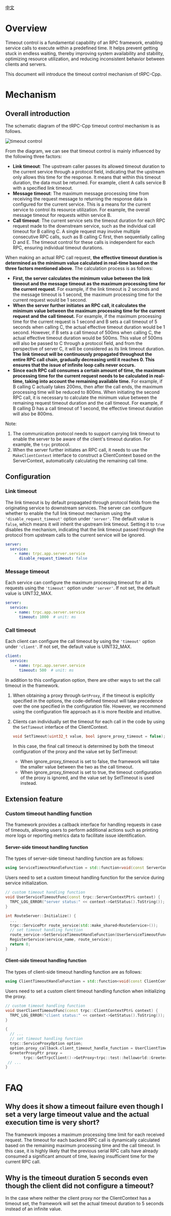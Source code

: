 [中文](../zh/timeout_control.md)

# Overview

Timeout control is a fundamental capability of an RPC framework, enabling service calls to execute within a predefined time. It helps prevent getting stuck in endless waiting, thereby improving system availability and stability, optimizing resource utilization, and reducing inconsistent behavior between clients and servers.

This document will introduce the timeout control mechanism of tRPC-Cpp.

# Mechanism

## Overall introduction

The schematic diagram of the tRPC-Cpp timeout control mechanism is as follows.

![timeout control](../images/timeout_control.png)

From the diagram, we can see that timeout control is mainly influenced by the following three factors:

* **Link timeout**: The upstream caller passes its allowed timeout duration to the current service through a protocol field, indicating that the upstream only allows this time for the response. It means that within this timeout duration, the data must be returned. For example, client A calls service B with a specified link timeout.
* **Message timeout**: The maximum message processing time from receiving the request message to returning the response data is configured for the current service. This is a means for the current service to control its resource utilization. For example, the overall message timeout for requests within service B.
* **Call timeout**: The current service sets the timeout duration for each RPC request made to the downstream service, such as the individual call timeout for B calling C. A single request may involve multiple consecutive RPC calls, such as B calling C first, then sequentially calling D and E. The timeout control for these calls is independent for each RPC, ensuring individual timeout durations.

When making an actual RPC call request, **the effective timeout duration is determined as the minimum value calculated in real-time based on the three factors mentioned above**. The calculation process is as follows:

* **First, the server calculates the minimum value between the link timeout and the message timeout as the maximum processing time for the current request**. For example, if the link timeout is 2 seconds and the message timeout is 1 second, the maximum processing time for the current request would be 1 second.
* **When the server further initiates an RPC call, it calculates the minimum value between the maximum processing time for the current request and the call timeout.** For example, if the maximum processing time for the current request is 1 second and B sets a call timeout of 5 seconds when calling C, the actual effective timeout duration would be 1 second. However, if B sets a call timeout of 500ms when calling C, the actual effective timeout duration would be 500ms. This value of 500ms will also be passed to C through a protocol field, and from the perspective of server C, it will be considered as its link timeout duration. **The link timeout will be continuously propagated throughout the entire RPC call chain, gradually decreasing until it reaches 0. This ensures that the issue of infinite loop calls never occurs.**
* **Since each RPC call consumes a certain amount of time, the maximum processing time for the current request needs to be calculated in real-time, taking into account the remaining available time.** For example, if B calling C actually takes 200ms, then after the call ends, the maximum processing time will be reduced to 800ms. When initiating the second RPC call, it is necessary to calculate the minimum value between the remaining request timeout duration and the call timeout. For example, if B calling D has a call timeout of 1 second, the effective timeout duration will also be 800ms.

Note:

1. The communication protocol needs to support carrying link timeout to enable the server to be aware of the client's timeout duration. For example, the `trpc` protocol.
2. When the server further initiates an RPC call, it needs to use the `MakeClientContext` interface to construct a ClientContext based on the ServerContext, automatically calculating the remaining call time.

## Configuration

### Link timeout

The link timeout is by default propagated through protocol fields from the originating service to downstream services. The server can configure whether to enable the full link timeout mechanism using the `'disable_request_timeout'` option under `'server'`. The default value is `false`, which means it will inherit the upstream link timeout. Setting it to `true` disables the mechanism, indicating that the link timeout passed through the protocol from upstream calls to the current service will be ignored.

```yaml
server:
  service:
    - name: trpc.app.server.service
      disable_request_timeout: false
```

### Message timeout

Each service can configure the maximum processing timeout for all its requests using the `'timeout'` option under `'server'`. If not set, the default value is UINT32_MAX.

```yaml
server:
  service:
    - name: trpc.app.server.service
      timeout: 1000  # unit: ms
```

### Call timeout

Each client can configure the call timeout by using the `'timeout'` option under `'client'`. If not set, the default value is UINT32_MAX.

```yaml
client:
  service:
    - name: trpc.app.server.service
      timeout: 500  # unit: ms
```

In addition to this configuration option, there are other ways to set the call timeout in the framework.

1. When obtaining a proxy through `GetProxy`, if the timeout is explicitly specified in the options, the code-defined timeout will take precedence over the one specified in the configuration file. However, we recommend using the configuration file approach as it is more flexible and intuitive.
2. Clients can individually set the timeout for each call in the code by using the `SetTimeout` interface of the ClientContext.

    ```cpp
    void SetTimeout(uint32_t value, bool ignore_proxy_timeout = false);
    ```

    In this case, the final call timeout is determined by both the timeout configuration of the proxy and the value set by SetTimeout:
    * When ignore_proxy_timeout is set to false, the framework will take the smaller value between the two as the call timeout.
    * When ignore_proxy_timeout is set to true, the timeout configuration of the proxy is ignored, and the value set by SetTimeout is used instead.

## Extension feature

### Custom timeout handling function

The framework provides a callback interface for handling requests in case of timeouts, allowing users to perform additional actions such as printing more logs or reporting metrics data to facilitate issue identification.

#### Server-side timeout handling function

The types of server-side timeout handling function are as follows:

```cpp
using ServiceTimeoutHandleFunction = std::function<void(const ServerContextPtr& context)>;
```

Users need to set a custom timeout handling function for the service during service initialization.

```cpp
// custom timeout handling function
void UserServiceTimeoutFunc(const trpc::ServerContextPtr& context) {
  TRPC_LOG_ERROR("server status:" << context->GetStatus().ToString());
}

int RouteServer::Initialize() {
  ...
  trpc::ServicePtr route_service(std::make_shared<RouteService>());
  // set timeout handling function
  route_service->SetServiceTimeoutHandleFunction(UserServiceTimeoutFunc);
  RegisterService(service_name, route_service);
  return 0;
}
```

#### Client-side timeout handling function

The types of client-side timeout handling function are as follows:

```cpp
using ClientTimeoutHandleFunction = std::function<void(const ClientContextPtr&)>;
```

Users need to set a custom client timeout handling function when initializing the proxy.

```cpp
// custom timeout handling function
void UserClientTimeoutFunc(const trpc::ClientContextPtr& context) {
  TRPC_LOG_ERROR("client status:" << context->GetStatus().ToString());
}

{
  // ...
  // set timeout handling function
  trpc::ServiceProxyOption option;
  option.proxy_callback.client_timeout_handle_function = UserClientTimeoutFunc;
  GreeterProxyPtr proxy =
        trpc::GetTrpcClient()->GetProxy<trpc::test::helloworld::GreeterServiceProxy>(service_name, &option);
 // ...
}
```

# FAQ

## Why does it show a timeout failure even though I set a very large timeout value and the actual execution time is very short?

The framework imposes a maximum processing time limit for each received request. The timeout for each backend RPC call is dynamically calculated based on the remaining maximum processing time and the call timeout. In this case, it is highly likely that the previous serial RPC calls have already consumed a significant amount of time, leaving insufficient time for the current RPC call.

## Why is the timeout duration 5 seconds even though the client did not configure a timeout?

In the case where neither the client proxy nor the ClientContext has a timeout set, the framework will set the actual timeout duration to 5 seconds instead of an infinite value.
